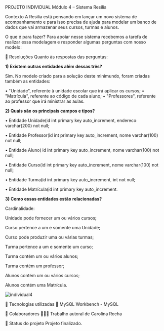 PROJETO INDIVIDUAL Módulo 4 – Sistema Resilia

Contexto
A Resilia está pensando em lançar um novo sistema de acompanhamento e para isso precisa de ajuda para modelar um banco de dados que vai armazenar seus cursos, turmas e alunos.

O que é para fazer?
Para apoiar nesse sistema recebemos a tarefa de realizar essa modelagem e responder algumas perguntas com nosso modelo:

📑 Resoluções
Quanto às respostas das perguntas:

<strong>1) Existem outras entidades além dessas três?</strong>


Sim. No modelo criado para a solução deste minimundo, foram criadas também as entidades:

• "Unidade", referente à unidade escolar que irá aplicar os cursos;
• "Matrícula", referente ao código de cada aluno;
• "Professores", referente ao professor que irá ministrar as aulas.

<strong>2) Quais são os principais campos e tipos?</strong>


• Entidade Unidade(id int primary key auto_increment, endereco varchar(200) not null;

• Entidade Professor(id int primary key auto_increment, nome varchar(100) not null;

• Entidade Aluno( id int primary key auto_increment, nome varchar(100) not null;

• Entidade Curso(id int primary key auto_increment, nome varchar(100) not null;

• Entidade Turma(id int primary key auto_increment, int not null;

• Entidade Matrícula(id int primary key auto_increment.

<strong>3) Como essas entidades estão relacionadas?</strong>


Cardinalidade:

Unidade pode fornecer um ou vários cursos;

Curso pertence a um e somente uma Unidade;

Curso pode produzir uma ou várias turmas;

Turma pertence a um e somente um curso;

Turma contém um ou vários alunos;

Turma contém um professor;

Alunos contém um ou vários cursos;

Alunos contém uma Matrícula.



![individual4](https://user-images.githubusercontent.com/113737080/222295059-f308f463-d067-4615-8e93-58d2201a3f02.png)





🔧 Tecnologias utilizadas
🐬 MySQL Workbench - MySQL

🤝 Colaboradores
👩🏻‍💻 Trabalho autoral de Carolina Rocha

🎯 Status do projeto
Projeto finalizado.
